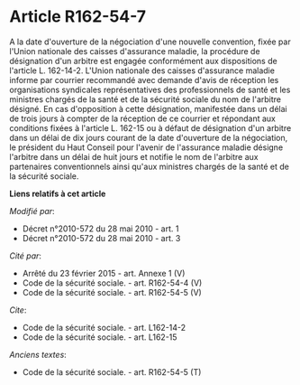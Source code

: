 # Article R162-54-7

A la date d'ouverture de la négociation d'une nouvelle convention, fixée par l'Union nationale des caisses d'assurance
maladie, la procédure de désignation d'un arbitre est engagée conformément aux dispositions de l'article L. 162-14-2. L'Union
nationale des caisses d'assurance maladie informe par courrier recommandé avec demande d'avis de réception les organisations
syndicales représentatives des professionnels de santé et les ministres chargés de la santé et de la sécurité sociale du nom
de l'arbitre désigné. En cas d'opposition à cette désignation, manifestée dans un délai de trois jours à compter de la
réception de ce courrier et répondant aux conditions fixées à l'article L. 162-15 ou à défaut de désignation d'un arbitre
dans un délai de dix jours courant de la date d'ouverture de la négociation, le président du Haut Conseil pour l'avenir de
l'assurance maladie désigne l'arbitre dans un délai de huit jours et notifie le nom de l'arbitre aux partenaires
conventionnels ainsi qu'aux ministres chargés de la santé et de la sécurité sociale.

**Liens relatifs à cet article**

_Modifié par_:

  - Décret n°2010-572 du 28 mai 2010 - art. 1
  - Décret n°2010-572 du 28 mai 2010 - art. 3

_Cité par_:

  - Arrêté du 23 février 2015 - art. Annexe 1 (V)
  - Code de la sécurité sociale. - art. R162-54-4 (V)
  - Code de la sécurité sociale. - art. R162-54-5 (V)

_Cite_:

  - Code de la sécurité sociale. - art. L162-14-2
  - Code de la sécurité sociale. - art. L162-15

_Anciens textes_:

  - Code de la sécurité sociale. - art. R162-54-5 (T)
